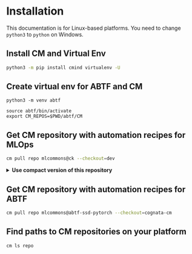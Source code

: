 # Installation

This documentation is for Linux-based platforms. You need to change `python3` to `python` on Windows.

## Install CM and Virtual Env

```bash
python3 -m pip install cmind virtualenv -U
```

## Create virtual env for ABTF and CM

```
python3 -m venv abtf

source abtf/bin/activate
export CM_REPOS=$PWD/abtf/CM
```

## Get CM repository with automation recipes for MLOps


```bash
cm pull repo mlcommons@ck --checkout=dev
```

<details close>
<summary><b>Use compact version of this repository</b></summary>

Note that this repository grew over time to ~65MB with many commits. 
If you want to use a compact copy of this repository ~7MB, you can do it as follows:

```bash
cm rm repo mlcommons@ck --all
cm pull repo cknowledge@cm-mlops-copy
```

</details>

## Get CM repository with automation recipes for ABTF

```bash
cm pull repo mlcommons@abtf-ssd-pytorch --checkout=cognata-cm
```

## Find paths to CM repositories on your platform

```bash
cm ls repo
```

